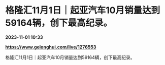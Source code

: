 # 格隆汇11月1日｜起亚汽车10月销量达到59164辆，创下最高纪录。

**2023-11-01 10:33**

**https://www.gelonghui.com/live/1276553**

格隆汇11月1日｜起亚汽车10月销量达到59164辆，创下最高纪录。